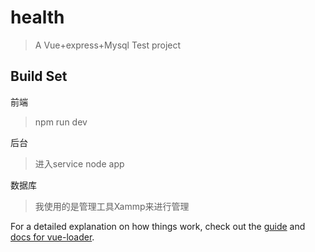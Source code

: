 # health

> A Vue+express+Mysql Test project

## Build Set
前端
>npm run dev


后台
>进入service
>node app


数据库
>我使用的是管理工具Xammp来进行管理


For a detailed explanation on how things work, check out the [guide](http://vuejs-templates.github.io/webpack/) and [docs for vue-loader](http://vuejs.github.io/vue-loader).

